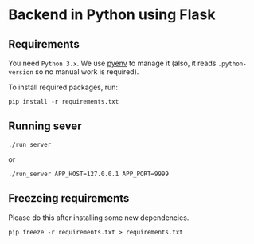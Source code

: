 # Backend in Python using Flask

## Requirements

You need `Python 3.x`. We use [pyenv](https://github.com/pyenv/pyenv)
to manage it (also, it reads `.python-version` so no manual work is required).

To install required packages, run:

```
pip install -r requirements.txt
```

## Running sever

```
./run_server
```

or

```
./run_server APP_HOST=127.0.0.1 APP_PORT=9999
```

## Freezeing requirements

Please do this after installing some new dependencies.

```
pip freeze -r requirements.txt > requirements.txt
```
